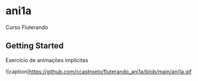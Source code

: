 # ani1a

Curso Fluterando

## Getting Started

Exercício de animações implicitas

![caption]https://github.com/ccastroelo/fluterando_ani1a/blob/main/ani1a.gif
